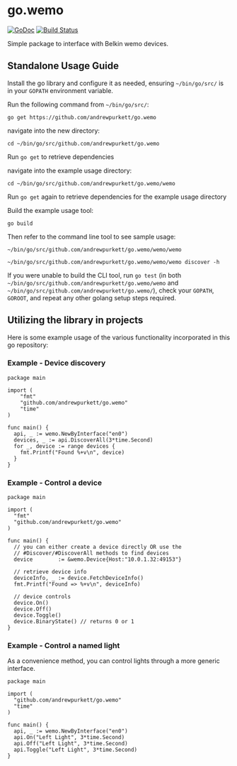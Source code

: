 go.wemo
=======

[![GoDoc](http://godoc.org/github.com/andrewpurkett/go.wemo?status.png)](http://godoc.org/github.com/andrewpurkett/go.wemo)
[![Build Status](https://snap-ci.com/andrewpurkett/go.wemo/branch/master/build_image)](https://snap-ci.com/andrewpurkett/go.wemo/branch/master)

Simple package to interface with Belkin wemo devices.

## Standalone Usage Guide

Install the go library and configure it as needed, ensuring `~/bin/go/src/` is in your `GOPATH` environment variable. 

Run the following command from `~/bin/go/src/`:

`go get https://github.com/andrewpurkett/go.wemo`

navigate into the new directory:

`cd ~/bin/go/src/github.com/andrewpurkett/go.wemo`

Run `go get` to retrieve dependencies

navigate into the example usage directory:

`cd ~/bin/go/src/github.com/andrewpurkett/go.wemo/wemo`

Run `go get` again to retrieve dependencies for the example usage directory

Build the example usage tool:

`go build`

Then refer to the command line tool to see sample usage:
 
`~/bin/go/src/github.com/andrewpurkett/go.wemo/wemo/wemo`

`~/bin/go/src/github.com/andrewpurkett/go.wemo/wemo/wemo discover -h`

If you were unable to build the CLI tool, run `go test` (in both `~/bin/go/src/github.com/andrewpurkett/go.wemo/wemo` and `~/bin/go/src/github.com/andrewpurkett/go.wemo/`), check your `GOPATH`, `GOROOT`, and repeat any other golang setup steps required.

## Utilizing the library in projects

Here is some example usage of the various functionality incorporated in this go repository:

### Example - Device discovery

```
package main

import (
	"fmt"
	"github.com/andrewpurkett/go.wemo"
	"time"
)

func main() {
  api, _ := wemo.NewByInterface("en0")
  devices, _ := api.DiscoverAll(3*time.Second)
  for _, device := range devices {
    fmt.Printf("Found %+v\n", device)
  }
}
```

### Example - Control a device

```
package main

import (
  "fmt"
  "github.com/andrewpurkett/go.wemo"
)

func main() {
  // you can either create a device directly OR use the
  // #Discover/#DiscoverAll methods to find devices
  device        := &wemo.Device{Host:"10.0.1.32:49153"}

  // retrieve device info
  deviceInfo, _ := device.FetchDeviceInfo()
  fmt.Printf("Found => %+v\n", deviceInfo)

  // device controls
  device.On()
  device.Off()
  device.Toggle()
  device.BinaryState() // returns 0 or 1
}
```

### Example - Control a named light

As a convenience method, you can control lights through a more generic interface.

```
package main

import (
  "github.com/andrewpurkett/go.wemo"
  "time"
)

func main() {
  api, _ := wemo.NewByInterface("en0")
  api.On("Left Light", 3*time.Second)
  api.Off("Left Light", 3*time.Second)
  api.Toggle("Left Light", 3*time.Second)
}
```
